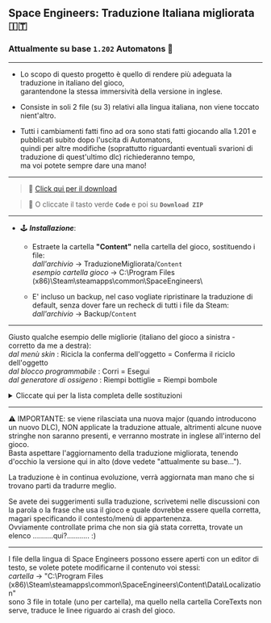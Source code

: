 ## Space Engineers: Traduzione Italiana migliorata 🇮🇹
### Attualmente su base `1.202` Automatons 🤖

---
- Lo scopo di questo progetto è quello di rendere più adeguata la traduzione in italiano del gioco,  
  garantendone la stessa immersività della versione in inglese.  

- Consiste in soli 2 file (su 3) relativi alla lingua italiana, non viene toccato nient'altro.  

- Tutti i cambiamenti fatti fino ad ora sono stati fatti giocando alla 1.201 e pubblicati subito dopo l'uscita di Automatons,  
  quindi per altre modifiche (soprattutto riguardanti eventuali svarioni di traduzione di quest'ultimo dlc) richiederanno tempo,  
  ma voi potete sempre dare una mano!

---
>💾 [Click qui per il download](https://github.com/Lamer87/Space_Engineers_DLC_unlocker/archive/refs/heads/main.zip)

>💾 O cliccate il tasto verde **`Code`** e poi su **`Download ZIP`**

---
- 🕹️ ***Installazione***:  

  - Estraete la cartella **"Content"** nella cartella del gioco, sostituendo i file:  
*dall'archivio* -> TraduzioneMigliorata/`Content`  
*esempio cartella gioco* -> C:\Program Files (x86)\Steam\steamapps\common\SpaceEngineers\  

  - E' incluso un backup, nel caso vogliate ripristinare la traduzione di default, senza dover fare un recheck di tutti i file da Steam:  
*dall'archivio* -> Backup/`Content`  

---

Giusto qualche esempio delle migliorie (italiano del gioco a sinistra - corretto da me a destra):  
*dal menù skin* : Ricicla la conferma dell'oggetto = Conferma il riciclo dell'oggetto  
*dal blocco programmabile* : Corri = Esegui  
*dal generatore di ossigeno* : Riempi bottiglie = Riempi bombole  

<details><summary>Cliccate qui per la lista completa delle sostituzioni</summary><p>

```
asd
```

</p></details>

---

⚠️ IMPORTANTE: se viene rilasciata una nuova major (quando introducono un nuovo DLC), NON applicate la traduzione attuale, altrimenti alcune nuove stringhe non saranno presenti, e verranno mostrate in inglese all'interno del gioco.  
Basta aspettare l'aggiornamento della traduzione migliorata, tenendo d'occhio la versione qui in alto (dove vedete "attualmente su base...").  

La traduzione è in continua evoluzione, verrà aggiornata man mano che si trovano parti da tradurre meglio.  

Se avete dei suggerimenti sulla traduzione, scrivetemi nelle discussioni con la parola o la frase che usa il gioco e quale dovrebbe essere quella corretta, magari specificando il contesto/menù di appartenenza.  
Ovviamente controllate prima che non sia già stata corretta, trovate un elenco ..........qui?........... :)  

---

I file della lingua di Space Engineers possono essere aperti con un editor di testo, se volete potete modificarne il contenuto voi stessi:  
*cartella* -> "C:\Program Files (x86)\Steam\steamapps\common\SpaceEngineers\Content\Data\Localization"  
sono 3 file in totale (uno per cartella), ma quello nella cartella CoreTexts non serve, traduce le linee riguardo ai crash del gioco.
